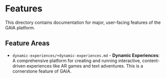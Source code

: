 # Features

This directory contains documentation for major, user-facing features of the GAIA platform.

## Feature Areas

- `dynamic-experiences/+dynamic-experiences.md` - **Dynamic Experiences**: A comprehensive platform for creating and running interactive, content-driven experiences like AR games and text adventures. This is a cornerstone feature of GAIA.
